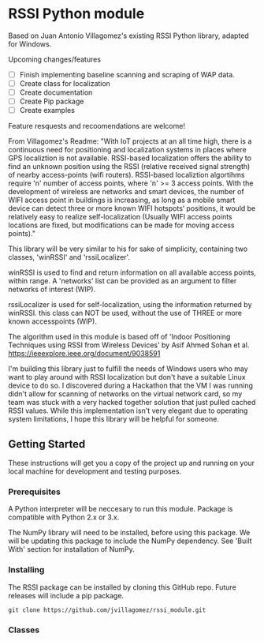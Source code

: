 # RSSI Python module

Based on Juan Antonio Villagomez's existing RSSI Python library, adapted for Windows.

Upcoming changes/features
- [ ] Finish implementing baseline scanning and scraping of WAP data. 
- [ ] Create class for localization
- [ ] Create documentation
- [ ] Create Pip package
- [ ] Create examples

Feature resquests and recoomendations are welcome!

From Villagomez's Readme: "With IoT projects at an all time high, there is a continuous need for positioning and localization systems in places where 
GPS localiztion is not available. RSSI-based localization offers the ability to find an unknown position using the 
RSSI (relative received signal strength) of nearby access-points (wifi routers). RSSI-based localiztion algortihms require 'n' number
of access points, where 'n' >= 3 access points. With the development of wireless are networks and smart devices, the number
of WIFI access point in buildings is increasing, as long as a mobile smart device can detect three or more
known WIFI hotspots’ positions, it would be relatively easy to realize self-localization (Usually WIFI access points
locations are fixed, but modifications can be made for moving access points)."

This library will be very similar to his for sake of simplicity, containing two classes, 'winRSSI' and 'rssiLocalizer'.

winRSSI is used to find and return information on all available access points, within range.
A 'networks' list can be provided as an argument to filter networks of interest (WIP).

rssiLocalizer is used for self-localization, using the information returned by winRSSI. this 
class can NOT be used, without the use of THREE or more known accesspoints (WIP).

The algorithm used in this module is based off of 'Indoor Positioning Techniques using RSSI from Wireless Devices' by Asif Ahmed Sohan et al. https://ieeexplore.ieee.org/document/9038591

I'm building this library just to fulfill the needs of Windows users who may want to play around with RSSI localization but don't have a suitable Linux device to do so. I discovered during a Hackathon that the VM I was running didn't allow for scanning of networks on the virtual network card, so my team was stuck with a very hacked together solution that just pulled cached RSSI values. While this implementation isn't very elegant due to operating system limitations, I hope this library will be helpful for someone.

## Getting Started

These instructions will get you a copy of the project up and running on your local machine for development and testing purposes.

### Prerequisites

A Python interpreter will be neccesary to run this module. Package is compatible with Python 2.x or 3.x.

The NumPy library will need to be installed, before using this package. We will be updating this package to include the NumPy dependency. See 'Built With' section for installation of NumPy.

### Installing

The RSSI package can be installed by cloning this GitHub repo. Future releases will include a pip package.
```
git clone https://github.com/jvillagomez/rssi_module.git
```
### Classes


